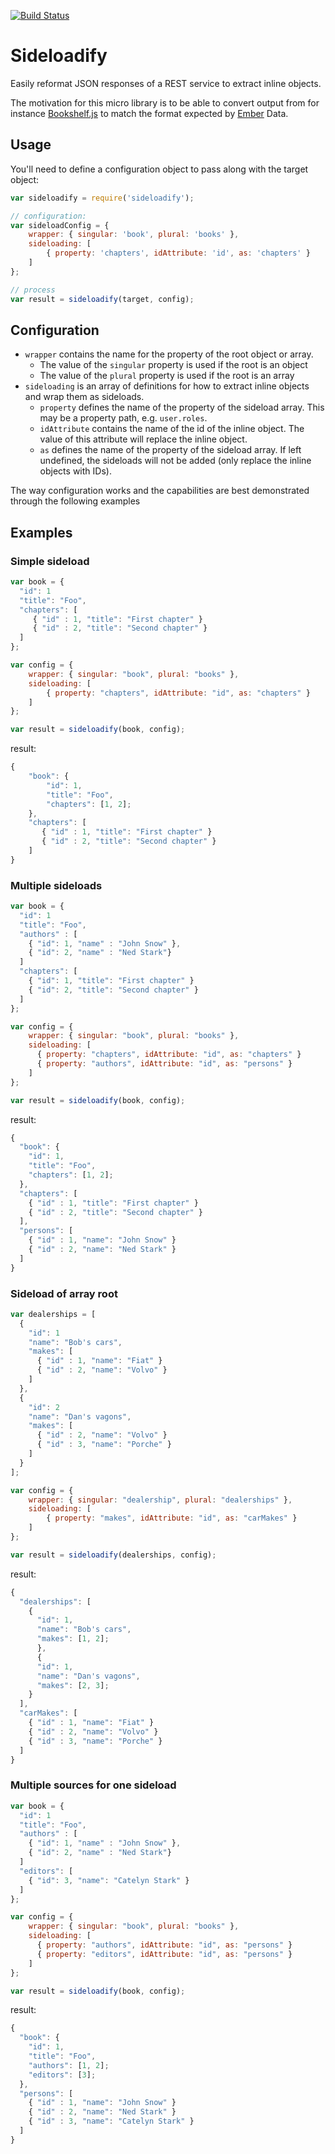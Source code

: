 [![Build Status](https://travis-ci.org/kbjorklid/sideloadify.svg)](https://travis-ci.org/kbjorklid/sideloadify)

# Sideloadify
Easily reformat JSON responses of a REST service to extract inline objects.

The motivation for this micro library is to be able to convert output from for instance [Bookshelf.js](http://bookshelfjs.org/) to match the format expected by [Ember](http://emberjs.com/) Data.

## Usage

You'll need to define a configuration object to pass along with the target object:

```javascript
var sideloadify = require('sideloadify');

// configuration:
var sideloadConfig = {
    wrapper: { singular: 'book', plural: 'books' },
    sideloading: [
        { property: 'chapters', idAttribute: 'id', as: 'chapters' }
    ]
};

// process
var result = sideloadify(target, config);
```

## Configuration
* ```wrapper``` contains the name for the property of the root object or array.
  * The value of the ```singular``` property is used if the root is an object
  * The value of the ```plural``` property is used if the root is an array
* ```sideloading``` is an array of definitions for how to extract inline objects and wrap them as sideloads.
  * ```property``` defines the name of the property of the sideload array. This may be a property path, e.g. ```user.roles```.
  * ```idAttribute``` contains the name of the id of the inline object. The value of this attribute will replace the inline object.
  * ```as```  defines the name of the property of the sideload array. If left undefined, the sideloads will not be added (only replace the inline objects with IDs).

The way configuration works and the capabilities are best demonstrated through the following examples

## Examples

### Simple sideload

```javascript
var book = {
  "id": 1
  "title": "Foo",
  "chapters": [
     { "id" : 1, "title": "First chapter" }
     { "id" : 2, "title": "Second chapter" }
  ]
};

var config = {
    wrapper: { singular: "book", plural: "books" },
    sideloading: [
        { property: "chapters", idAttribute: "id", as: "chapters" }
    ]
};

var result = sideloadify(book, config);
```

result:

```javascript
{
    "book": {
        "id": 1,
        "title": "Foo",
        "chapters": [1, 2];
    },
    "chapters": [
       { "id" : 1, "title": "First chapter" }
       { "id" : 2, "title": "Second chapter" }
    ]
}
```
### Multiple sideloads

```javascript
var book = {
  "id": 1
  "title": "Foo",
  "authors" : [
    { "id": 1, "name" : "John Snow" },
    { "id": 2, "name" : "Ned Stark"}
  ]
  "chapters": [
    { "id": 1, "title": "First chapter" }
    { "id": 2, "title": "Second chapter" }
  ]
};

var config = {
    wrapper: { singular: "book", plural: "books" },
    sideloading: [
      { property: "chapters", idAttribute: "id", as: "chapters" }
      { property: "authors", idAttribute: "id", as: "persons" }
    ]
};

var result = sideloadify(book, config);
```

result:

```javascript
{
  "book": {
    "id": 1,
    "title": "Foo",
    "chapters": [1, 2];
  },
  "chapters": [
    { "id" : 1, "title": "First chapter" }
    { "id" : 2, "title": "Second chapter" }
  ],
  "persons": [
    { "id" : 1, "name": "John Snow" }
    { "id" : 2, "name": "Ned Stark" }
  ]
}
```

### Sideload of array root

```javascript
var dealerships = [
  {
    "id": 1
    "name": "Bob's cars",
    "makes": [
      { "id" : 1, "name": "Fiat" }
      { "id" : 2, "name": "Volvo" }
    ]
  },
  {
    "id": 2
    "name": "Dan's vagons",
    "makes": [
      { "id" : 2, "name": "Volvo" }
      { "id" : 3, "name": "Porche" }
    ]
  }
];

var config = {
    wrapper: { singular: "dealership", plural: "dealerships" },
    sideloading: [
        { property: "makes", idAttribute: "id", as: "carMakes" }
    ]
};

var result = sideloadify(dealerships, config);
```

result:

```javascript
{
  "dealerships": [
    {
      "id": 1,
      "name": "Bob's cars",
      "makes": [1, 2];
      },
      {
      "id": 1,
      "name": "Dan's vagons",
      "makes": [2, 3];
    }
  ],
  "carMakes": [
    { "id" : 1, "name": "Fiat" }
    { "id" : 2, "name": "Volvo" }
    { "id" : 3, "name": "Porche" }
  ]
}
```

### Multiple sources for one sideload

```javascript
var book = {
  "id": 1
  "title": "Foo",
  "authors" : [
    { "id": 1, "name" : "John Snow" },
    { "id": 2, "name" : "Ned Stark"}
  ]
  "editors": [
    { "id": 3, "name": "Catelyn Stark" }
  ]
};

var config = {
    wrapper: { singular: "book", plural: "books" },
    sideloading: [
      { property: "authors", idAttribute: "id", as: "persons" }
      { property: "editors", idAttribute: "id", as: "persons" }
    ]
};

var result = sideloadify(book, config);
```

result:

```javascript
{
  "book": {
    "id": 1,
    "title": "Foo",
    "authors": [1, 2];
    "editors": [3];
  },
  "persons": [
    { "id" : 1, "name": "John Snow" }
    { "id" : 2, "name": "Ned Stark" }
    { "id" : 3, "name": "Catelyn Stark" }
  ]
}
```
